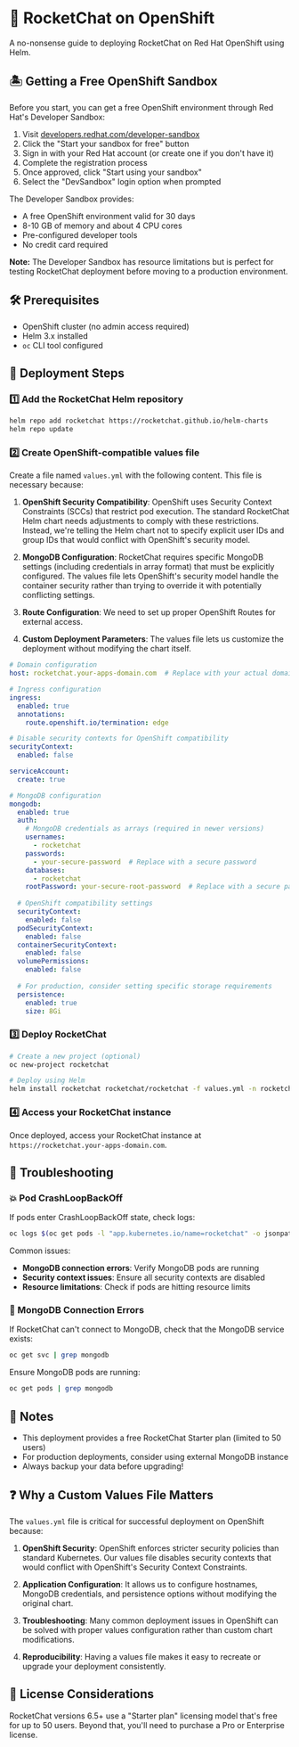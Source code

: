 # 🚀 RocketChat on OpenShift

A no-nonsense guide to deploying RocketChat on Red Hat OpenShift using Helm.

## 🏝️ Getting a Free OpenShift Sandbox

Before you start, you can get a free OpenShift environment through Red Hat's Developer Sandbox:

1. Visit [developers.redhat.com/developer-sandbox](https://developers.redhat.com/developer-sandbox)
2. Click the "Start your sandbox for free" button
3. Sign in with your Red Hat account (or create one if you don't have it)
4. Complete the registration process
5. Once approved, click "Start using your sandbox"
6. Select the "DevSandbox" login option when prompted

The Developer Sandbox provides:
- A free OpenShift environment valid for 30 days
- 8-10 GB of memory and about 4 CPU cores
- Pre-configured developer tools
- No credit card required

**Note:** The Developer Sandbox has resource limitations but is perfect for testing RocketChat deployment before moving to a production environment.

## 🛠️ Prerequisites

- OpenShift cluster (no admin access required)
- Helm 3.x installed
- `oc` CLI tool configured

## 🚢 Deployment Steps

### 1️⃣ Add the RocketChat Helm repository

```bash
helm repo add rocketchat https://rocketchat.github.io/helm-charts
helm repo update
```

### 2️⃣ Create OpenShift-compatible values file

Create a file named `values.yml` with the following content. This file is necessary because:

1. **OpenShift Security Compatibility**: OpenShift uses Security Context Constraints (SCCs) that restrict pod execution. The standard RocketChat Helm chart needs adjustments to comply with these restrictions. Instead, we're telling the Helm chart not to specify explicit user IDs and group IDs that would conflict with OpenShift's security model.

2. **MongoDB Configuration**: RocketChat requires specific MongoDB settings (including credentials in array format) that must be explicitly configured. The values file lets OpenShift's security model handle the container security rather than trying to override it with potentially conflicting settings.

3. **Route Configuration**: We need to set up proper OpenShift Routes for external access.

4. **Custom Deployment Parameters**: The values file lets us customize the deployment without modifying the chart itself.

```yaml
# Domain configuration
host: rocketchat.your-apps-domain.com  # Replace with your actual domain

# Ingress configuration
ingress:
  enabled: true
  annotations:
    route.openshift.io/termination: edge

# Disable security contexts for OpenShift compatibility
securityContext:
  enabled: false

serviceAccount:
  create: true

# MongoDB configuration
mongodb:
  enabled: true
  auth:
    # MongoDB credentials as arrays (required in newer versions)
    usernames:
      - rocketchat
    passwords:
      - your-secure-password  # Replace with a secure password
    databases:
      - rocketchat
    rootPassword: your-secure-root-password  # Replace with a secure password
  
  # OpenShift compatibility settings
  securityContext:
    enabled: false
  podSecurityContext:
    enabled: false
  containerSecurityContext:
    enabled: false
  volumePermissions:
    enabled: false
  
  # For production, consider setting specific storage requirements
  persistence:
    enabled: true
    size: 8Gi
```

### 3️⃣ Deploy RocketChat

```bash
# Create a new project (optional)
oc new-project rocketchat

# Deploy using Helm
helm install rocketchat rocketchat/rocketchat -f values.yml -n rocketchat
```

### 4️⃣ Access your RocketChat instance

Once deployed, access your RocketChat instance at `https://rocketchat.your-apps-domain.com`.

## 🔧 Troubleshooting

### 💥 Pod CrashLoopBackOff

If pods enter CrashLoopBackOff state, check logs:

```bash
oc logs $(oc get pods -l "app.kubernetes.io/name=rocketchat" -o jsonpath='{.items[0].metadata.name}')
```

Common issues:
- **MongoDB connection errors**: Verify MongoDB pods are running
- **Security context issues**: Ensure all security contexts are disabled
- **Resource limitations**: Check if pods are hitting resource limits

### 🔌 MongoDB Connection Errors

If RocketChat can't connect to MongoDB, check that the MongoDB service exists:

```bash
oc get svc | grep mongodb
```

Ensure MongoDB pods are running:

```bash
oc get pods | grep mongodb
```

## 📝 Notes

- This deployment provides a free RocketChat Starter plan (limited to 50 users)
- For production deployments, consider using external MongoDB instance
- Always backup your data before upgrading!

## ❓ Why a Custom Values File Matters

The `values.yml` file is critical for successful deployment on OpenShift because:

1. **OpenShift Security**: OpenShift enforces stricter security policies than standard Kubernetes. Our values file disables security contexts that would conflict with OpenShift's Security Context Constraints.

2. **Application Configuration**: It allows us to configure hostnames, MongoDB credentials, and persistence options without modifying the original chart.

3. **Troubleshooting**: Many common deployment issues in OpenShift can be solved with proper values configuration rather than custom chart modifications.

4. **Reproducibility**: Having a values file makes it easy to recreate or upgrade your deployment consistently.

## 📜 License Considerations

RocketChat versions 6.5+ use a "Starter plan" licensing model that's free for up to 50 users. Beyond that, you'll need to purchase a Pro or Enterprise license.
